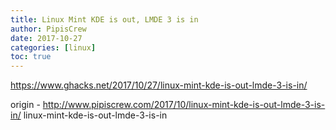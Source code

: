 ```yaml
---
title: Linux Mint KDE is out, LMDE 3 is in
author: PipisCrew
date: 2017-10-27
categories: [linux]
toc: true
---
```


https://www.ghacks.net/2017/10/27/linux-mint-kde-is-out-lmde-3-is-in/

origin - http://www.pipiscrew.com/2017/10/linux-mint-kde-is-out-lmde-3-is-in/ linux-mint-kde-is-out-lmde-3-is-in